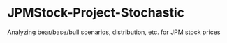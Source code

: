 # JPMStock-Project-Stochastic
Analyzing bear/base/bull scenarios, distribution, etc. for JPM stock prices
